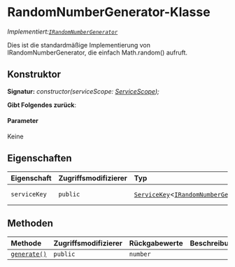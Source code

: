 # <a name="randomnumbergenerator-class"></a>RandomNumberGenerator-Klasse

_Implementiert:[`IRandomNumberGenerator`](../sp-core-library/irandomnumbergenerator.md)_





Dies ist die standardmäßige Implementierung von IRandomNumberGenerator, die einfach Math.random() aufruft.


## <a name="constructor"></a>Konstruktor


**Signatur:** _constructor(serviceScope: [ServiceScope](../sp-core-library/servicescope.md));_

**Gibt Folgendes zurück**: 



#### <a name="parameters"></a>Parameter
Keine


## <a name="properties"></a>Eigenschaften

| Eigenschaft     | Zugriffsmodifizierer | Typ | Beschreibung|
|:-------------|:----|:-------|:-----------|
|`serviceKey`     | `public` | [`ServiceKey`](../sp-core-library/servicekey.md)<[`IRandomNumberGenerator`](../sp-core-library/irandomnumbergenerator.md)> | Der Dienstschlüssel für IRandomNumberGenerator. |




## <a name="methods"></a>Methoden

| Methode       | Zugriffsmodifizierer | Rückgabewerte  | Beschreibung|
|:-------------|:----|:-------|:-----------|
|[`generate()`](generate-randomnumbergenerator.md)     | `public` | `number` |  |





